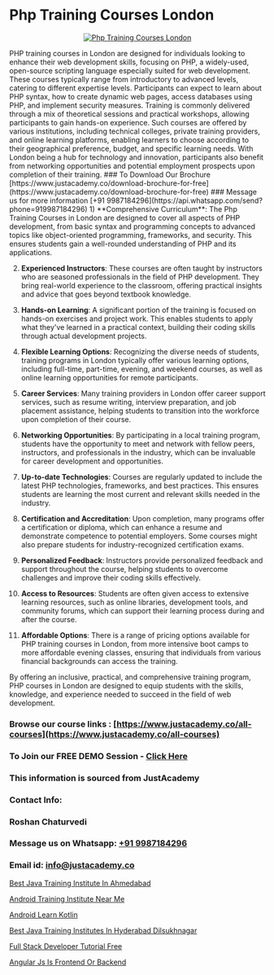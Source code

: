 # Php Training Courses London

<p align="center">
  <a href="https://justacademy.co/course-detail/php-training">
    <img src="https://justacademy.co/storage2/course_image/1676637155_course_image.webp" alt="Php Training Courses London">
  </a>
</p>
PHP training courses in London are designed for individuals looking to enhance their web development skills, focusing on PHP, a widely-used, open-source scripting language especially suited for web development. These courses typically range from introductory to advanced levels, catering to different expertise levels. Participants can expect to learn about PHP syntax, how to create dynamic web pages, access databases using PHP, and implement security measures. Training is commonly delivered through a mix of theoretical sessions and practical workshops, allowing participants to gain hands-on experience. Such courses are offered by various institutions, including technical colleges, private training providers, and online learning platforms, enabling learners to choose according to their geographical preference, budget, and specific learning needs. With London being a hub for technology and innovation, participants also benefit from networking opportunities and potential employment prospects upon completion of their training.
### To Download Our Brochure [https://www.justacademy.co/download-brochure-for-free](https://www.justacademy.co/download-brochure-for-free)
### Message us for more information [+91 9987184296](https://api.whatsapp.com/send?phone=919987184296)
1) **Comprehensive Curriculum**: The Php Training Courses in London are designed to cover all aspects of PHP development, from basic syntax and programming concepts to advanced topics like object-oriented programming, frameworks, and security. This ensures students gain a well-rounded understanding of PHP and its applications.

2) **Experienced Instructors**: These courses are often taught by instructors who are seasoned professionals in the field of PHP development. They bring real-world experience to the classroom, offering practical insights and advice that goes beyond textbook knowledge.

3) **Hands-on Learning**: A significant portion of the training is focused on hands-on exercises and project work. This enables students to apply what they've learned in a practical context, building their coding skills through actual development projects.

4) **Flexible Learning Options**: Recognizing the diverse needs of students, training programs in London typically offer various learning options, including full-time, part-time, evening, and weekend courses, as well as online learning opportunities for remote participants.

5) **Career Services**: Many training providers in London offer career support services, such as resume writing, interview preparation, and job placement assistance, helping students to transition into the workforce upon completion of their course.

6) **Networking Opportunities**: By participating in a local training program, students have the opportunity to meet and network with fellow peers, instructors, and professionals in the industry, which can be invaluable for career development and opportunities.

7) **Up-to-date Technologies**: Courses are regularly updated to include the latest PHP technologies, frameworks, and best practices. This ensures students are learning the most current and relevant skills needed in the industry.

8) **Certification and Accreditation**: Upon completion, many programs offer a certification or diploma, which can enhance a resume and demonstrate competence to potential employers. Some courses might also prepare students for industry-recognized certification exams.

9) **Personalized Feedback**: Instructors provide personalized feedback and support throughout the course, helping students to overcome challenges and improve their coding skills effectively.

10) **Access to Resources**: Students are often given access to extensive learning resources, such as online libraries, development tools, and community forums, which can support their learning process during and after the course.

11) **Affordable Options**: There is a range of pricing options available for PHP training courses in London, from more intensive boot camps to more affordable evening classes, ensuring that individuals from various financial backgrounds can access the training.

By offering an inclusive, practical, and comprehensive training program, PHP courses in London are designed to equip students with the skills, knowledge, and experience needed to succeed in the field of web development.

### Browse our course links : [https://www.justacademy.co/all-courses](https://www.justacademy.co/all-courses) 
### To Join our FREE DEMO Session - [Click Here](https://www.justacademy.co/register-for-course-demo)


### This information is sourced from JustAcademy
### Contact Info:
### Roshan Chaturvedi
### Message us on Whatsapp: [+91 9987184296](https://api.whatsapp.com/send?phone=919987184296)
### Email id: [info@justacademy.co](mailto:info@justacademy.co)
                
[Best Java Training Institute In Ahmedabad](https://www.linkedin.com/pulse/best-java-training-institute-ahmedabad-justacademy-delhi-tnurc?trackingId=QoE0bzGZf9EfnbgtotR5bg%3D%3D&lipi=urn%3Ali%3Apage%3Ad_flagship3_company_admin%3B3uDtMYf2QJOigjAh01Sv1g%3D%3D)

[Android Training Institute Near Me](https://www.linkedin.com/pulse/android-training-institute-near-me-justacademy-bay-area-rntmf/)

[Android Learn Kotlin](https://medium.com/@shivamja27/android-learn-kotlin-81ba3f177136)

[Best Java Training Institutes In Hyderabad Dilsukhnagar](https://medium.com/@mahi3106/best-java-training-institutes-in-hyderabad-dilsukhnagar-f18b739b5bb4)

[Full Stack Developer Tutorial Free](https://justacademyin.github.io/justacademy/full-stack-developer-tutorial-free)

[Angular Js Is Frontend Or Backend](https://justacademyin.github.io/Articles/Angular-Js-Is-Frontend-Or-Backend)

